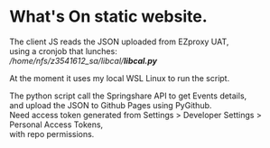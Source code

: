 # What's On static website.

The client JS reads the JSON uploaded from EZproxy UAT, <br/>
using a cronjob that lunches: <br/>
*/home/nfs/z3541612_sa/libcal/**libcal.py*** <br/> 

At the moment it uses my local WSL Linux to run the script.

The python script call the Springshare API to get Events details, <br/>
and upload the JSON to Github Pages using PyGithub.  <br/>
Need access token generated from Settings > Developer Settings > Personal Access Tokens, <br/>
with repo permissions. 
